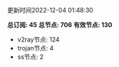 更新时间2022-12-04 01:48:30

**总订阅: 45**
**总节点: 706**
**有效节点: 130**
- v2ray节点: 124
- trojan节点: 4
- ss节点: 2
